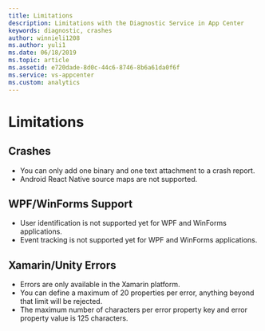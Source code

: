 ```yaml
---
title: Limitations
description: Limitations with the Diagnostic Service in App Center
keywords: diagnostic, crashes
author: winnieli1208
ms.author: yuli1
ms.date: 06/18/2019
ms.topic: article
ms.assetid: e720dade-8d0c-44c6-8746-8b6a61da0f6f
ms.service: vs-appcenter
ms.custom: analytics 
---
```


# Limitations

## Crashes

- You can only add one binary and one text attachment to a crash report.
- Android React Native source maps are not supported.

## WPF/WinForms Support
- User identification is not supported yet for WPF and WinForms applications.
- Event tracking is not supported yet for WPF and WinForms applications.

## Xamarin/Unity Errors

- Errors are only available in the Xamarin platform.
- You can define a maximum of 20 properties per error, anything beyond that limit will be rejected.
- The maximum number of characters per error property key and error property value is 125 characters.
